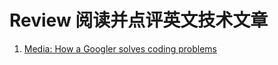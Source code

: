 # Review 阅读并点评英文技术文章

1. [Media: How a Googler solves coding problems](media/How_a_Googler_solves_coding_problems.md)